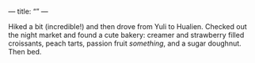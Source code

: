 —
title: “”
—

Hiked a bit (incredible!) and then drove from Yuli to Hualien. Checked out the night market and found a cute bakery: creamer and strawberry filled croissants, peach tarts, passion fruit *something*, and a sugar doughnut. Then bed.